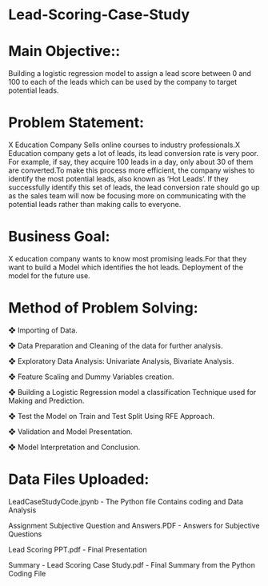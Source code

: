 # Lead-Scoring-Case-Study
# **Main Objective::**
Building a logistic regression model to assign a lead score between 0 and 100 to each of the leads which can be used by the company to target potential leads. 

# **Problem Statement:**
X Education Company Sells online courses to industry professionals.X Education company gets a lot of leads, its lead conversion rate is very poor. For 
example, if say, they acquire 100 leads in a day, only about 30 of them are converted.To make this process more efficient, the company wishes to identify the most 
potential leads, also known as ‘Hot Leads’.  If they successfully identify this set of leads, the lead conversion rate should go up as the sales team will now be focusing more on communicating with the potential leads rather than making calls to everyone.

# **Business Goal:**
X education company wants to know most promising leads.For that they want to build a Model which identifies the hot leads.
Deployment of the model for the future use.

# **Method of Problem Solving:**
❖ Importing of Data.

❖ Data Preparation and Cleaning of the data for further analysis.

❖ Exploratory Data Analysis: Univariate Analysis, Bivariate Analysis.

❖ Feature Scaling and Dummy Variables creation.

❖ Building a Logistic Regression model a classification Technique used for 
   Making and Prediction.
   
❖ Test the Model on Train and Test Split Using RFE Approach.

❖ Validation and Model Presentation.

❖ Model Interpretation and Conclusion.

# **Data Files Uploaded:**

LeadCaseStudyCode.jpynb - The Python file Contains coding and Data Analysis

Assignment Subjective Question and Answers.PDF - Answers for Subjective Questions

Lead Scoring PPT.pdf - Final Presentation

Summary - Lead Scoring Case Study.pdf - Final Summary from the Python Coding File 



